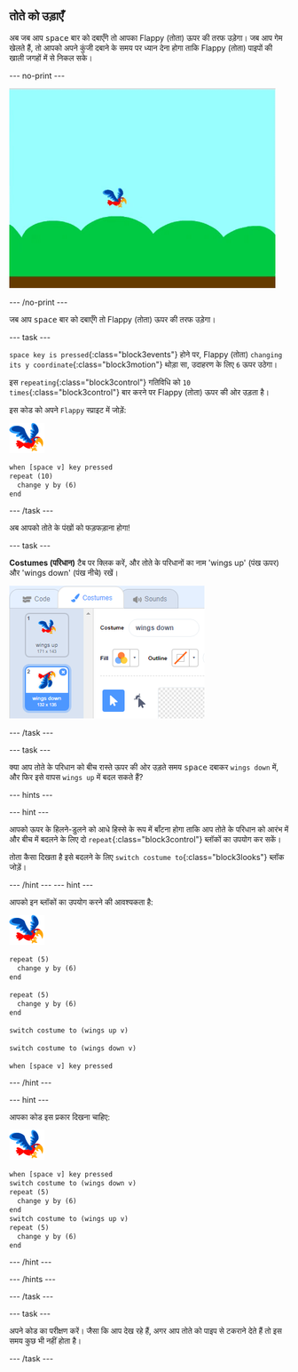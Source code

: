 ## तोते को उड़ाएँ

अब जब आप <kbd>space</kbd> बार को दबाएँगे तो आपका Flappy (तोता) ऊपर की तरफ उड़ेगा। जब आप गेम खेलते हैं, तो आपको अपने कुंजी दबाने के समय पर ध्यान देना होगा ताकि Flappy (तोता) पाइपों की खाली जगहों में से निकल सके।

\--- no-print \---

![जब स्पेस बार दबाया जाता है तो तोता ऊपर की ओर उड़ता है](images/flappy-flying.gif)

\--- /no-print \---

जब आप <kbd>space</kbd> बार को दबाएँगे तो Flappy (तोता) ऊपर की तरफ उड़ेगा।

\--- task \---

`space key is pressed`{:class="block3events"} होने पर, Flappy (तोता) `changing its y coordinate`{:class="block3motion"} थोड़ा सा, उदाहरण के लिए `6` ऊपर उठेगा।

इस `repeating`{:class="block3control"} गतिविधि को `10 times`{:class="block3control"} बार करने पर Flappy (तोता) ऊपर की ओर उड़ता है।

इस कोड को अपने `Flappy` स्प्राइट में जोड़ें:

![तोता स्प्राइट](images/flappy-sprite.png)

```blocks3
when [space v] key pressed
repeat (10) 
  change y by (6)
end
```

\--- /task \---

अब आपको तोते के पंखों को फड़फड़ाना होगा!

\--- task \---

**Costumes (परिधान)** टैब पर क्लिक करें, और तोते के परिधानों का नाम 'wings up' (पंख ऊपर) और 'wings down' (पंख नीचे) रखें।

![परिधानों का नामकरण](images/flappy-wings.png)

\--- /task \---

\--- task \---

क्या आप तोते के परिधान को बीच रास्ते ऊपर की ओर उड़ते समय <kbd>space</kbd> दबाकर `wings down` में, और फिर इसे वापस `wings up` में बदल सकते हैं?

\--- hints \---

\--- hint \---

आपको ऊपर के हिलने-डुलने को आधे हिस्से के रूप में बाँटना होगा ताकि आप तोते के परिधान को आरंभ में और बीच में बदलने के लिए दो `repeat`{:class="block3control"} ब्लॉकों का उपयोग कर सकें।

तोता कैसा दिखता है इसे बदलने के लिए `switch costume to`{:class="block3looks"} ब्लॉक जोड़ें।

\--- /hint \--- \--- hint \---

आपको इन ब्लॉकों का उपयोग करने की आवश्यकता है:

![तोता स्प्राइट](images/flappy-sprite.png)

```blocks3
repeat (5) 
  change y by (6)
end

repeat (5) 
  change y by (6)
end

switch costume to (wings up v)

switch costume to (wings down v)

when [space v] key pressed
```

\--- /hint \---

\--- hint \---

आपका कोड इस प्रकार दिखना चाहिए:

![तोता स्प्राइट](images/flappy-sprite.png)

```blocks3
when [space v] key pressed
switch costume to (wings down v)
repeat (5) 
  change y by (6)
end
switch costume to (wings up v)
repeat (5) 
  change y by (6)
end
```

\--- /hint \---

\--- /hints \---

\--- /task \---

\--- task \---

अपने कोड का परीक्षण करें। जैसा कि आप देख रहे हैं, अगर आप तोते को पाइप से टकराने देते हैं तो इस समय कुछ भी नहीं होता है।

\--- /task \---